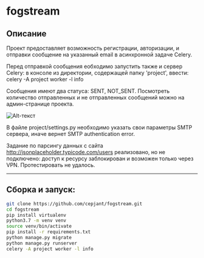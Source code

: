 # fogstream


## Описание

Проект предоставляет возможность регистрации, авторизации, и отправки сообщение на указанный email в асинхронной задаче Celery.

Перед отправкой сообщения еобходимо запустить также и сервер Celery:
в консоле из директории, содержащей папку 'project', ввести:
celery -A project worker -l info

Сообщения имеют два статуса: SENT, NOT_SENT. 
Посмотреть количество отправленных и не отправленных сообщений можно на админ-странице проекта.

![Alt-текст](https://i.imgur.com/BzMChSP.png "Орк")

В файле project/settings.py необходимо указать свои параметры SMTP сервера, иначе вернет SMTP authentication error.

Задание по парсингу данных с сайта http://jsonplaceholder.typicode.com/users реализовано, но не подключено: 
доступ к ресурсу заблокирован и возможен только через VPN. Протестировать не удалось.

____

## Сборка и запуск:


```bash
git clone https://github.com/cepjant/fogstream.git
cd fogstream
pip install virtualenv
python3.7 -m venv venv
source venv/bin/activate
pip install -r requirements.txt
python manage.py migrate
python manage.py runserver
celery -A project worker -l info
```
